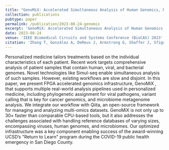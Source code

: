 ```yaml
---
title: "GenoMiX: Accelerated Simultaneous Analysis of Human Genomics, Microbiome Metagenomics, and Viral Sequences"
collection: publications
pubtype: paper
permalink: /publication/2023-08-24-genomix
excerpt: 'GenoMiX: Accelerated Simultaneous Analysis of Human Genomics, Microbiome Metagenomics, and Viral Sequences'
date: 2023-08-24
venue: 'IEEE Biomedical Circuits and Systems Conference (BioCAS) 2023'
citation: 'Zhang T, González A, DeReus J, Armstrong G, Shaffer J, Sfigoli I, McDonald D, <b>Moshiri N</b>, Knight R, Rosing T (2023). "GenoMiX: Accelerated Simultaneous Analysis of Human Genomics, Microbiome Metagenomics, and Viral Sequences." <i>IEEE Biomedical Circuits and Systems Conference (BioCAS) 2023</i>. In Press.'
---
```

Personalized medicine tailors treatments based on the individual characteristics of each patient. Recent work targets comprehensive analysis of patient samples that contain human, viral, and bacterial genomes. Novel technologies like Simul-seq enable simultaneous analysis of such samples. However, existing workflows are slow and disjoint. In this paper, we present FPGA accelerated genomics infrastructure, GenoMiX , that supports multiple real-world analysis pipelines used in personalized medicine, including phylogenetic assignment for viral pathogens, variant calling that is key for cancer genomics, and microbiome metagenome analysis. We integrate our workflow with Qiita, an open-source framework for managing and analyzing multi-omics datasets. GenoMiX is not only up to 30× faster than comparable CPU-based tools, but it also addresses the challenges associated with handling reference databases of varying sizes, encompassing viruses, human genomes, and microbiomes. Our optimized infrastructure was a key component enabling success of the award-winning UCSD’s "Return to Learn" program during the COVID-19 public health emergency in San Diego County.
